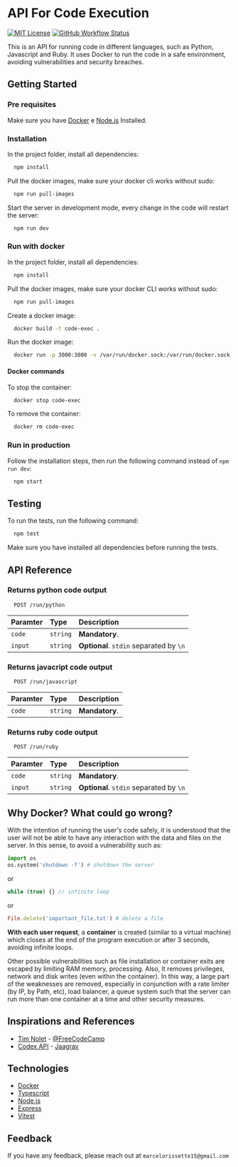 # API For Code Execution

[![MIT License](https://img.shields.io/github/license/marcelo-schreiber/run-user-code-SaaS?style=social?logo=github)](https://github.com/marcelo-schreiber/run-user-code-SaaS/blob/master/LICENSE)
[![GitHub Workflow Status](https://img.shields.io/github/actions/workflow/status/marcelo-schreiber/run-user-code-SaaS/test-backend.yml?style=social?logo=github)](https://github.com/marcelo-schreiber/run-user-code-SaaS/actions/workflows/test-backend.yml)

This is an API for running code in different languages, such as Python, Javascript and Ruby. It uses Docker to run the code in a safe environment, avoiding vulnerabilities and security breaches.

## Getting Started

### Pre requisites

Make sure you have [Docker](https://www.docker.com/) e [Node.js](https://nodejs.org/en/) Installed.

### Installation

In the project folder, install all dependencies:

```bash
  npm install
```

Pull the docker images, make sure your docker cli works without sudo:

```bash
  npm run pull-images
```

Start the server in development mode, every change in the code will restart the server:

```bash
  npm run dev
```

### Run with docker

In the project folder, install all dependencies:

```bash
  npm install
```

Pull the docker images, make sure your docker CLI works without sudo:

```bash
  npm run pull-images
```

Create a docker image:

```bash
  docker build -t code-exec .
```

Run the docker image:

```bash
  docker run -p 3000:3000 -v /var/run/docker.sock:/var/run/docker.sock --name code-exec code-exec
```

#### Docker commands

To stop the container:

```bash
  docker stop code-exec
```

To remove the container:

```bash
  docker rm code-exec
```

### Run in production

Follow the installation steps, then run the following command instead of `npm run dev`:

```bash
  npm start
```

## Testing

To run the tests, run the following command:

```bash
  npm test
```

Make sure you have installed all dependencies before running the tests.

## API Reference

### Returns python code output

```http
  POST /run/python
```

| Paramter   | Type       | Description                           |
| :---------- | :--------- | :---------------------------------- |
| `code` | `string` | **Mandatory**.|
| `input` | `string` | **Optional**. `stdin` separated by `\n`|

### Returns javacript code output

```http
  POST /run/javascript
```

| Paramter   | Type       | Description                           |
| :---------- | :--------- | :---------------------------------- |
| `code` | `string` | **Mandatory**.|

### Returns ruby code output

```http
  POST /run/ruby
```

| Paramter   | Type       | Description                           |
| :---------- | :--------- | :---------------------------------- |
| `code` | `string` | **Mandatory**.|
| `input` | `string` | **Optional**. `stdin` separated by `\n`|

## Why Docker? What could go wrong?

With the intention of running the user's code safely, it is understood that the user will not be able to have any interaction with the data and files on the server.
In this sense, to avoid a vulnerability such as:

```python
import os
os.system('shutdown -f') # shutdown the server
```

or

```javascript
while (true) {} // infinite loop
```

or

```ruby
File.delete('important_file.txt') # delete a file
```

**With each user request**, a **container** is created (similar to a virtual machine) which closes at the end of the program execution or after 3 seconds, avoiding infinite loops.
  
Other possible vulnerabilities such as file installation or container exits are escaped by limiting RAM memory, processing. Also, It removes privileges, network and disk writes (even within the container).
In this way, a large part of the weaknesses are removed, especially in conjunction with a rate limiter (by IP, by Path, etc), load balancer, a queue system such that the server can run more than one container at a time and other security measures.

## Inspirations and References

* [Tim Nolet](https://www.freecodecamp.org/news/running-untrusted-javascript-as-a-saas-is-hard-this-is-how-i-tamed-the-demons-973870f76e1c/) - [@FreeCodeCamp](https://www.freecodecamp.org/)
* [Codex API](https://github.com/Jaagrav/CodeX-API) - [Jaagrav](https://github.com/Jaagrav)

## Technologies

* [Docker](https://www.docker.com/)
* [Typescript](https://www.typescriptlang.org/)
* [Node.js](https://nodejs.org/en/)
* [Express](https://expressjs.com/)
* [Vitest](https://vitest.dev/)

## Feedback

If you have any feedback, please reach out at `marcelorissette15@gmail.com`

